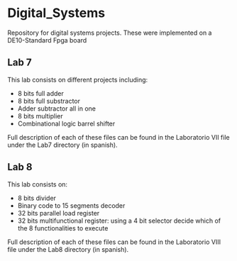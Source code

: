 # Digital_Systems

Repository for digital systems projects.
These were implemented on a DE10-Standard Fpga board

## Lab 7

This lab consists on different projects including: 
- 8 bits full adder
- 8 bits full substractor
- Adder subtractor all in one
- 8 bits multiplier
- Combinational logic barrel shifter

Full description of each of these files can be found in the Laboratorio VII file under the Lab7 directory (in spanish).

## Lab 8 

This lab consists on:
- 8 bits divider
- Binary code to 15 segments decoder
- 32 bits parallel load register
- 32 bits multifunctional register: using a 4 bit selector decide which of the 8 functionalities to execute

Full description of each of these files can be found in the Laboratorio VIII file under the Lab8 directory (in spanish).
